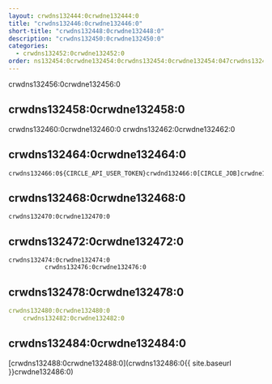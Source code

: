 ```yaml
---
layout: crwdns132444:0crwdne132444:0
title: "crwdns132446:0crwdne132446:0"
short-title: "crwdns132448:0crwdne132448:0"
description: "crwdns132450:0crwdne132450:0"
categories:
  - crwdns132452:0crwdne132452:0
order: ns132454:0crwdne132454:0crwdns132454:0crwdne132454:047crwdns132454:0crwdne132454:0
---
```

crwdns132456:0crwdne132456:0

## crwdns132458:0crwdne132458:0

crwdns132460:0crwdne132460:0 crwdns132462:0crwdne132462:0

## crwdns132464:0crwdne132464:0

    crwdns132466:0${CIRCLE_API_USER_TOKEN}crwdnd132466:0[CIRCLE_JOB]crwdne132466:0
    

## crwdns132468:0crwdne132468:0

    crwdns132470:0crwdne132470:0
    

## crwdns132472:0crwdne132472:0

    crwdns132474:0crwdne132474:0
              crwdns132476:0crwdne132476:0
    

## crwdns132478:0crwdne132478:0

```yaml
crwdns132480:0crwdne132480:0
    crwdns132482:0crwdne132482:0
```

## crwdns132484:0crwdne132484:0

[crwdns132488:0crwdne132488:0](crwdns132486:0{{ site.baseurl }}crwdne132486:0)